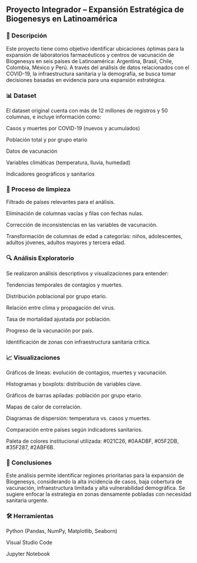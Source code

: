 ## Proyecto Integrador – Expansión Estratégica de Biogenesys en Latinoamérica
### 📌 Descripción
Este proyecto tiene como objetivo identificar ubicaciones óptimas para la expansión de laboratorios farmacéuticos y centros de vacunación de Biogenesys en seis países de Latinoamérica: Argentina, Brasil, Chile, Colombia, México y Perú. A través del análisis de datos relacionados con el COVID-19, la infraestructura sanitaria y la demografía, se busca tomar decisiones basadas en evidencia para una expansión estratégica.

### 📊 Dataset
El dataset original cuenta con más de 12 millones de registros y 50 columnas, e incluye información como:

Casos y muertes por COVID-19 (nuevos y acumulados)

Población total y por grupo etario

Datos de vacunación

Variables climáticas (temperatura, lluvia, humedad)

Indicadores geográficos y sanitarios

### 🧹 Proceso de limpieza
Filtrado de países relevantes para el análisis.

Eliminación de columnas vacías y filas con fechas nulas.

Corrección de inconsistencias en las variables de vacunación.

Transformación de columnas de edad a categorías: niños, adolescentes, adultos jóvenes, adultos mayores y tercera edad.

### 🔍 Análisis Exploratorio
Se realizaron análisis descriptivos y visualizaciones para entender:

Tendencias temporales de contagios y muertes.

Distribución poblacional por grupo etario.

Relación entre clima y propagación del virus.

Tasa de mortalidad ajustada por población.

Progreso de la vacunación por país.

Identificación de zonas con infraestructura sanitaria crítica.

### 📈 Visualizaciones
Gráficos de líneas: evolución de contagios, muertes y vacunación.

Histogramas y boxplots: distribución de variables clave.

Gráficos de barras apiladas: población por grupo etario.

Mapas de calor de correlación.

Diagramas de dispersión: temperatura vs. casos y muertes.

Comparación entre países según indicadores sanitarios.

Paleta de colores institucional utilizada: #021C26, #0AADBF, #05F2DB, #35F287, #2ABF6B.

### 📌 Conclusiones
Este análisis permite identificar regiones prioritarias para la expansión de Biogenesys, considerando la alta incidencia de casos, baja cobertura de vacunación, infraestructura limitada y alta vulnerabilidad demográfica. Se sugiere enfocar la estrategia en zonas densamente pobladas con necesidad sanitaria urgente.

### 🛠️ Herramientas
Python (Pandas, NumPy, Matplotlib, Seaborn)

Visual Studio Code

Jupyter Notebook
